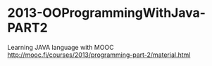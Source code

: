 # 2013-OOProgrammingWithJava-PART2
Learning JAVA language with MOOC
http://mooc.fi/courses/2013/programming-part-2/material.html
